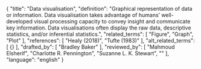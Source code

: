 {
  "title": "Data visualisation",
  "definition": "Graphical representation of data or information. Data visualisation takes advantage of humans’ well-developed visual processing capacity to convey insight and communicate key information. Data visualisations often display the raw data, descriptive statistics, and/or inferential statistics.",
  "related_terms": [
    "Figure",
    "Graph",
    "Plot"
  ],
  "references": [
    "Healy (2018)",
    "Tufte (1983)"
  ],
  "alt_related_terms": [
    {}
  ],
  "drafted_by": [
    "Bradley Baker"
  ],
  "reviewed_by": [
    "Mahmoud Elsherif",
    "Charlotte R. Pennington",
    "Suzanne L. K. Stewart",
    ""
  ],
  "language": "english"
}
